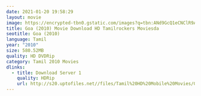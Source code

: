 ```yaml
---
date: 2021-01-20 19:58:29
layout: movie
image: https://encrypted-tbn0.gstatic.com/images?q=tbn:ANd9GcQ1eCNClR9AM2UbUwZ2vuCFLU1ZL72W6T_Wtg&usqp=CAU
title: Goa (2010) Movie Download HD Tamilrockers Moviesda
seotitle: Goa (2010)
language: Tamil
year: "2010"
size: 580.52MB
quality: HD DVDRip
category: Tamil 2010 Movies
dlinks:
  - title: Download Server 1
    quality: HDRip
    url: http://s20.uptofiles.net//files/Tamil%20HD%20Mobile%20Movies/Goa%20(2010)/Mp4%20HD%20(640x360)/Goa%20(2010)%20Single%20Part%20(640x360).mp4
---
```

